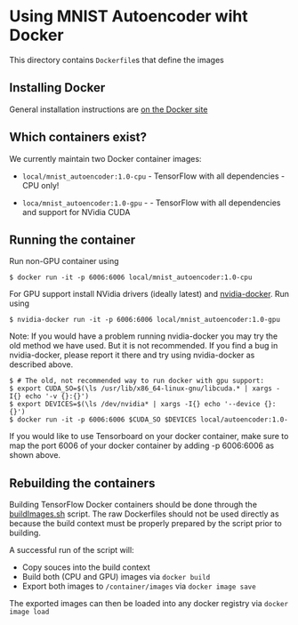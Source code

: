 # Using MNIST Autoencoder wiht Docker

This directory contains `Dockerfile`s that define the images

## Installing Docker

General installation instructions are
[on the Docker site](https://docs.docker.com/installation/)


## Which containers exist?

We currently maintain two Docker container images:

* `local/mnist_autoencoder:1.0-cpu` - TensorFlow with all dependencies - CPU only!

* `loca/mnist_autoencoder:1.0-gpu` - - TensorFlow with all dependencies and support for NVidia CUDA

## Running the container

Run non-GPU container using

    $ docker run -it -p 6006:6006 local/mnist_autoencoder:1.0-cpu

For GPU support install NVidia drivers (ideally latest) and
[nvidia-docker](https://github.com/NVIDIA/nvidia-docker). Run using

    $ nvidia-docker run -it -p 6006:6006 local/mnist_autoencoder:1.0-gpu


Note: If you would have a problem running nvidia-docker you may try the old method
we have used. But it is not recommended. If you find a bug in nvidia-docker, please report
it there and try using nvidia-docker as described above.

    $ # The old, not recommended way to run docker with gpu support: 
    $ export CUDA_SO=$(\ls /usr/lib/x86_64-linux-gnu/libcuda.* | xargs -I{} echo '-v {}:{}')
    $ export DEVICES=$(\ls /dev/nvidia* | xargs -I{} echo '--device {}:{}')
    $ docker run -it -p 6006:6006 $CUDA_SO $DEVICES local/autoencoder:1.0-

If you would like to use Tensorboard on your docker container, make sure
to map the port 6006 of your docker container by adding -p 6006:6006 as shown above.

## Rebuilding the containers

Building TensorFlow Docker containers should be done through the [buildImages.sh](buildImages.sh)
script. The raw Dockerfiles should not be used directly as because the build context must be
properly prepared by the script prior to building.

A successful run of the script will:

* Copy souces into the build context
* Build both (CPU and GPU) images via `docker build`
* Export both images to `/container/images` via `docker image save`

The exported images can then be loaded into any docker registry via `docker image load`